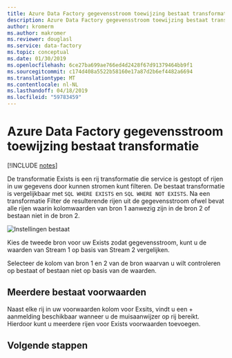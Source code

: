 ```yaml
---
title: Azure Data Factory gegevensstroom toewijzing bestaat transformatie
description: Azure Data Factory gegevensstroom toewijzing bestaat transformatie
author: kromerm
ms.author: makromer
ms.reviewer: douglasl
ms.service: data-factory
ms.topic: conceptual
ms.date: 01/30/2019
ms.openlocfilehash: 6ce27ba699ae766ed4d2428f67d91379464bb9f1
ms.sourcegitcommit: c174d408a5522b58160e17a87d2b6ef4482a6694
ms.translationtype: MT
ms.contentlocale: nl-NL
ms.lasthandoff: 04/18/2019
ms.locfileid: "59783459"
---
```

# <a name="azure-data-factory-mapping-data-flow-exists-transformation"></a>Azure Data Factory gegevensstroom toewijzing bestaat transformatie

[!INCLUDE [notes](../../includes/data-factory-data-flow-preview.md)]

De transformatie Exists is een rij transformatie die service is gestopt of rijen in uw gegevens door kunnen stromen kunt filteren. De bestaat transformatie is vergelijkbaar met ```SQL WHERE EXISTS``` en ```SQL WHERE NOT EXISTS```. Na een transformatie Filter de resulterende rijen uit de gegevensstroom ofwel bevat alle rijen waarin kolomwaarden van bron 1 aanwezig zijn in de bron 2 of bestaan niet in de bron 2.

![Instellingen bestaat](media/data-flow/exsits.png "1 bestaat")

Kies de tweede bron voor uw Exists zodat gegevensstroom, kunt u de waarden van Stream 1 op basis van Stream 2 vergelijken.

Selecteer de kolom van bron 1 en 2 van de bron waarvan u wilt controleren op bestaat of bestaan niet op basis van de waarden.

## <a name="multiple-exists-conditions"></a>Meerdere bestaat voorwaarden

Naast elke rij in uw voorwaarden kolom voor Exsits, vindt u een + aanmelding beschikbaar wanneer u de muisaanwijzer op rij bereikt. Hierdoor kunt u meerdere rijen voor Exists voorwaarden toevoegen.

## <a name="next-steps"></a>Volgende stappen

